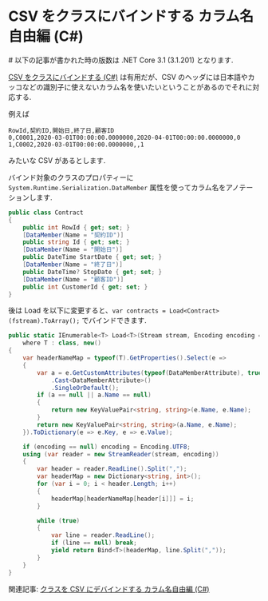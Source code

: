 # CSV をクラスにバインドする カラム名自由編 (C#)

\# 以下の記事が書かれた時の版数は .NET Core 3.1 (3.1.201) となります.

[CSV をクラスにバインドする (C#)](https://qiita.com/c-yan/items/aa3025642b32201454c8) は有用だが、CSV のヘッダには日本語やカッコなどの識別子に使えないカラム名を使いたいということがあるのでそれに対応する.

例えば

```
RowId,契約ID,開始日,終了日,顧客ID
0,C0001,2020-03-01T00:00:00.0000000,2020-04-01T00:00:00.0000000,0
1,C0002,2020-03-01T00:00:00.0000000,,1
```

みたいな CSV があるとします.

バインド対象のクラスのプロパティーに ` System.Runtime.Serialization.DataMember` 属性を使ってカラム名をアノテーションします.

```csharp
public class Contract
{
    public int RowId { get; set; }
    [DataMember(Name = "契約ID")]
    public string Id { get; set; }
    [DataMember(Name = "開始日")]
    public DateTime StartDate { get; set; }
    [DataMember(Name = "終了日")]
    public DateTime? StopDate { get; set; }
    [DataMember(Name = "顧客ID")]
    public int CustomerId { get; set; }
}
```

後は Load を以下に変更すると、`var contracts = Load<Contract>(fstream).ToArray();` でバインドできます.

```csharp
public static IEnumerable<T> Load<T>(Stream stream, Encoding encoding = null)
    where T : class, new()
{
    var headerNameMap = typeof(T).GetProperties().Select(e =>
    {
        var a = e.GetCustomAttributes(typeof(DataMemberAttribute), true)
            .Cast<DataMemberAttribute>()
            .SingleOrDefault();
        if (a == null || a.Name == null)
        {
            return new KeyValuePair<string, string>(e.Name, e.Name);
        }
        return new KeyValuePair<string, string>(a.Name, e.Name);
    }).ToDictionary(e => e.Key, e => e.Value);

    if (encoding == null) encoding = Encoding.UTF8;
    using (var reader = new StreamReader(stream, encoding))
    {
        var header = reader.ReadLine().Split(",");
        var headerMap = new Dictionary<string, int>();
        for (var i = 0; i < header.Length; i++)
        {
            headerMap[headerNameMap[header[i]]] = i;
        }

        while (true)
        {
            var line = reader.ReadLine();
            if (line == null) break;
            yield return Bind<T>(headerMap, line.Split(","));
        }
    }
}
```

関連記事: [クラスを CSV にデバインドする カラム名自由編 (C#)](https://qiita.com/c-yan/items/753c16198dff01c27f18)
